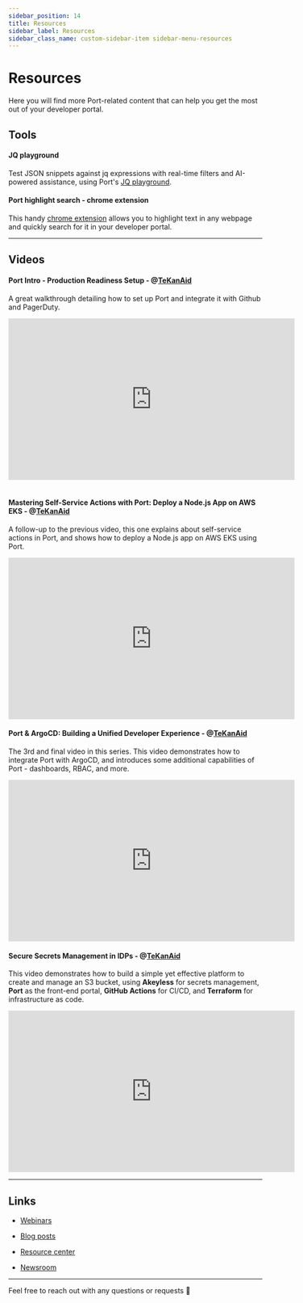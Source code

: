 ```yaml
---
sidebar_position: 14
title: Resources
sidebar_label: Resources
sidebar_class_name: custom-sidebar-item sidebar-menu-resources
---
```


# Resources

Here you will find more Port-related content that can help you get the most out of your developer portal.

## Tools

#### JQ playground

Test JSON snippets against jq expressions with real-time filters and AI-powered assistance, using Port's [JQ playground](https://jq.getport.io/).

#### Port highlight search - chrome extension

This handy [chrome extension](https://chromewebstore.google.com/detail/highlight-search-in-port/ekbladoiehfohpcppcclfkcnnlchejnb?hl=en-US&utm_source=ext_sidebar) allows you to highlight text in any webpage and quickly search for it in your developer portal.

---

## Videos

#### Port Intro - Production Readiness Setup - @[TeKanAid](https://www.youtube.com/@TeKanAid)

A great walkthrough detailing how to set up Port and integrate it with Github and PagerDuty.

<center>

<iframe width="568" height="320" src="https://www.youtube.com/embed/tMYaKlMIvZk" title="YouTube video player" frameborder="0" allow="accelerometer; autoplay; clipboard-write; encrypted-media; gyroscope; picture-in-picture; web-share" allowfullscreen allow="fullscreen;"></iframe>

</center>
<br/>

#### Mastering Self-Service Actions with Port: Deploy a Node.js App on AWS EKS - @[TeKanAid](https://www.youtube.com/@TeKanAid)

A follow-up to the previous video, this one explains about self-service actions in Port, and shows how to deploy a Node.js app on AWS EKS using Port.

<center>

<iframe width="568" height="320" src="https://www.youtube.com/embed/2Cw4i_FuSC8" title="YouTube video player" frameborder="0" allow="accelerometer; autoplay; clipboard-write; encrypted-media; gyroscope; picture-in-picture; web-share" allowfullscreen allow="fullscreen;"></iframe>

</center>

#### Port & ArgoCD: Building a Unified Developer Experience - @[TeKanAid](https://www.youtube.com/@TeKanAid)

The 3rd and final video in this series. This video demonstrates how to integrate Port with ArgoCD, and introduces some additional capabilities of Port - dashboards, RBAC, and more.

<center>

<iframe width="568" height="320" src="https://www.youtube.com/embed/XQ6GlcpNJ4c" title="YouTube video player" frameborder="0" allow="accelerometer; autoplay; clipboard-write; encrypted-media; gyroscope; picture-in-picture; web-share" allowfullscreen allow="fullscreen;"></iframe>

</center>

#### Secure Secrets Management in IDPs - @[TeKanAid](https://www.youtube.com/@TeKanAid)

This video demonstrates how to build a simple yet effective platform to create and manage an S3 bucket, using **Akeyless** for secrets management, **Port** as the front-end portal, **GitHub Actions** for CI/CD, and **Terraform** for infrastructure as code.

<center>

<iframe width="568" height="320" src="https://www.youtube.com/embed/QO45jaeAA2o" title="YouTube video player" frameborder="0" allow="accelerometer; autoplay; clipboard-write; encrypted-media; gyroscope; picture-in-picture; web-share" allowfullscreen allow="fullscreen;"></iframe>

</center>

---

## Links 

- [Webinars](https://www.getport.io/webinars)

- [Blog posts](https://www.getport.io/blog)

- [Resource center](https://www.getport.io/resource-center)

- [Newsroom](https://www.getport.io/newsroom)

---

Feel free to reach out with any questions or requests 🚀
